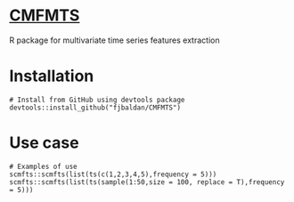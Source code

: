# [CMFMTS](https://fjbaldan.github.io/CMFMTS)
R package for multivariate time series features extraction

# Installation

```
# Install from GitHub using devtools package
devtools::install_github("fjbaldan/CMFMTS")
```


# Use case

```
# Examples of use
scmfts::scmfts(list(ts(c(1,2,3,4,5),frequency = 5)))
scmfts::scmfts(list(ts(sample(1:50,size = 100, replace = T),frequency = 5)))
```
